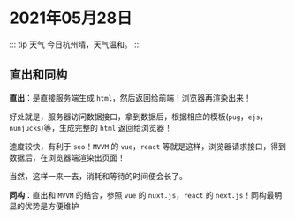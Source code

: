# 2021年05月28日

::: tip 天气
今日杭州晴，天气温和。
:::

## 直出和同构

**直出**：是直接服务端生成 `html`，然后返回给前端！浏览器再渲染出来！

好处就是，服务器访问数据接口，拿到数据后，根据相应的模板(`pug`，`ejs`，`nunjucks`)等，生成完整的 `html` 返回给浏览器！

速度较快，有利于 `seo`！`MVVM` 的 `vue`，`react` 等就是这样，浏览器请求接口，得到数据后，在浏览器端渲染出页面！

当然，这样一来一去，消耗和等待的时间便会长了。

**同构**：直出和 `MVVM` 的结合，参照 `vue` 的 `nuxt.js`，`react` 的 `next.js`！同构最明显的优势是方便维护
